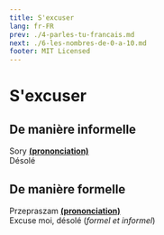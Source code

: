 ```yaml
---
title: S'excuser
lang: fr-FR
prev: ./4-parles-tu-francais.md
next: ./6-les-nombres-de-0-a-10.md
footer: MIT Licensed
---
```


# S'excuser

## De manière informelle
Sory **[(prononciation)](https://voca.ro/11T3QcySg6ce)**  
Désolé

## De manière formelle

Przepraszam **[(prononciation)](https://voca.ro/15KvStYRzeGU)**  
Excuse moi, désolé (*formel et informel*)